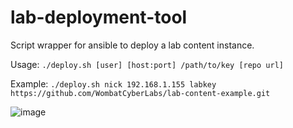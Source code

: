 # lab-deployment-tool 
Script wrapper for ansible to deploy a lab content instance. 

Usage: `./deploy.sh [user] [host:port] /path/to/key [repo url]`

Example: `./deploy.sh nick 192.168.1.155 labkey https://github.com/WombatCyberLabs/lab-content-example.git` 

![image](https://github.com/WombatCyberLabs/lab-deployment-tool/assets/32046105/020cabc0-3935-487a-8e91-ddc5f4fd9ef5)
